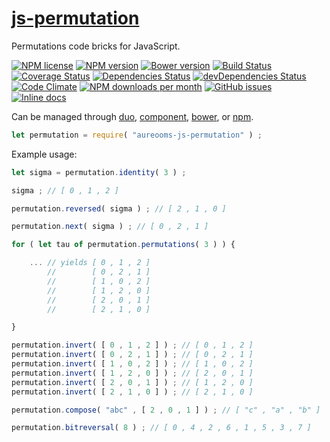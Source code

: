 [js-permutation](http://aureooms.github.io/js-permutation)
==

Permutations code bricks for JavaScript.

[![NPM license](http://img.shields.io/npm/l/aureooms-js-permutation.svg?style=flat)](https://raw.githubusercontent.com/aureooms/js-permutation/master/LICENSE)
[![NPM version](http://img.shields.io/npm/v/aureooms-js-permutation.svg?style=flat)](https://www.npmjs.org/package/aureooms-js-permutation)
[![Bower version](http://img.shields.io/bower/v/aureooms-js-permutation.svg?style=flat)](http://bower.io/search/?q=aureooms-js-permutation)
[![Build Status](http://img.shields.io/travis/aureooms/js-permutation.svg?style=flat)](https://travis-ci.org/aureooms/js-permutation)
[![Coverage Status](http://img.shields.io/coveralls/aureooms/js-permutation.svg?style=flat)](https://coveralls.io/r/aureooms/js-permutation)
[![Dependencies Status](http://img.shields.io/david/aureooms/js-permutation.svg?style=flat)](https://david-dm.org/aureooms/js-permutation#info=dependencies)
[![devDependencies Status](http://img.shields.io/david/dev/aureooms/js-permutation.svg?style=flat)](https://david-dm.org/aureooms/js-permutation#info=devDependencies)
[![Code Climate](http://img.shields.io/codeclimate/github/aureooms/js-permutation.svg?style=flat)](https://codeclimate.com/github/aureooms/js-permutation)
[![NPM downloads per month](http://img.shields.io/npm/dm/aureooms-js-permutation.svg?style=flat)](https://www.npmjs.org/package/aureooms-js-permutation)
[![GitHub issues](http://img.shields.io/github/issues/aureooms/js-permutation.svg?style=flat)](https://github.com/aureooms/js-permutation/issues)
[![Inline docs](http://inch-ci.org/github/aureooms/js-permutation.svg?branch=master&style=shields)](http://inch-ci.org/github/aureooms/js-permutation)

Can be managed through [duo](https://github.com/duojs/duo),
[component](https://github.com/componentjs/component),
[bower](https://github.com/bower/bower), or
[npm](https://github.com/npm/npm).

```js
let permutation = require( "aureooms-js-permutation" ) ;
```

Example usage:

```js
let sigma = permutation.identity( 3 ) ;

sigma ; // [ 0 , 1 , 2 ]

permutation.reversed( sigma ) ; // [ 2 , 1 , 0 ]

permutation.next( sigma ) ; // [ 0 , 2 , 1 ]

for ( let tau of permutation.permutations( 3 ) ) {

	... // yields [ 0 , 1 , 2 ]
	    //        [ 0 , 2 , 1 ]
	    //        [ 1 , 0 , 2 ]
	    //        [ 1 , 2 , 0 ]
	    //        [ 2 , 0 , 1 ]
	    //        [ 2 , 1 , 0 ]

}

permutation.invert( [ 0 , 1 , 2 ] ) ; // [ 0 , 1 , 2 ]
permutation.invert( [ 0 , 2 , 1 ] ) ; // [ 0 , 2 , 1 ]
permutation.invert( [ 1 , 0 , 2 ] ) ; // [ 1 , 0 , 2 ]
permutation.invert( [ 1 , 2 , 0 ] ) ; // [ 2 , 0 , 1 ]
permutation.invert( [ 2 , 0 , 1 ] ) ; // [ 1 , 2 , 0 ]
permutation.invert( [ 2 , 1 , 0 ] ) ; // [ 2 , 1 , 0 ]

permutation.compose( "abc" , [ 2 , 0 , 1 ] ) ; // [ "c" , "a" , "b" ]

permutation.bitreversal( 8 ) ; // [ 0 , 4 , 2 , 6 , 1 , 5 , 3 , 7 ]
```

